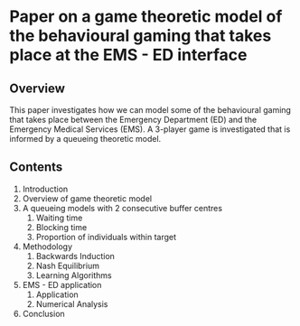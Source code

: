 Paper on a game theoretic model of the behavioural gaming that takes place at the EMS - ED interface
=======================================================================
Overview
-----------------------------------------------------------------------
This paper investigates how we can model some of the behavioural gaming that 
takes place between the Emergency Department (ED) and the Emergency Medical
Services (EMS). A 3-player game is investigated that is informed by a queueing
theoretic model.

Contents
-----------------------------------------------------------------------
1. Introduction
2. Overview of game theoretic model
3. A queueing models with 2 consecutive buffer centres
   1. Waiting time
   2. Blocking time
   3. Proportion of individuals within target
4. Methodology
   1. Backwards Induction
   2. Nash Equilibrium
   3. Learning Algorithms
5. EMS - ED application
   1. Application
   2. Numerical Analysis
6. Conclusion
